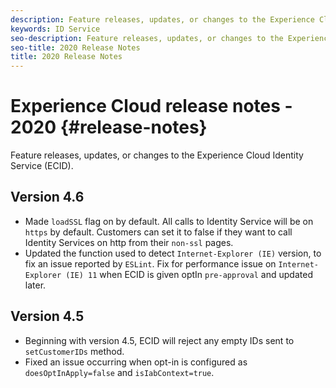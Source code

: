 ```yaml
---
description: Feature releases, updates, or changes to the Experience Cloud Identity Service.
keywords: ID Service
seo-description: Feature releases, updates, or changes to the Experience Cloud Identity Service.
seo-title: 2020 Release Notes
title: 2020 Release Notes
---
```


# Experience Cloud release notes - 2020 {#release-notes}

Feature releases, updates, or changes to the Experience Cloud Identity Service (ECID).

## Version 4.6

* Made `loadSSL` flag on by default. All calls to Identity Service will be on `https` by default.  Customers can set it to false if they want to call Identity Services on http from their `non-ssl` pages.
* Updated the function used to detect `Internet-Explorer (IE)` version, to fix an issue reported by `ESLint`.
Fix for performance issue on `Internet-Explorer (IE) 11` when ECID is given optIn `pre-approval` and updated later.

## Version 4.5

* Beginning with version 4.5,  ECID will reject any empty IDs sent to `setCustomerIDs` method. 
* Fixed an issue occurring when opt-in is configured as `doesOptInApply=false` and `isIabContext=true`.
